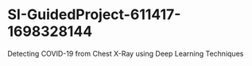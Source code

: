# SI-GuidedProject-611417-1698328144
Detecting COVID-19 from Chest X-Ray using Deep Learning Techniques
